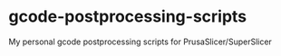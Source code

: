 # gcode-postprocessing-scripts
My personal gcode postprocessing scripts for PrusaSlicer/SuperSlicer
